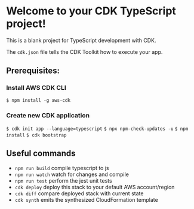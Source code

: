 # Welcome to your CDK TypeScript project!

This is a blank project for TypeScript development with CDK.

The `cdk.json` file tells the CDK Toolkit how to execute your app.

## Prerequisites:

### Install AWS CDK CLI

`$ npm install -g aws-cdk`

### Create new CDK application

`$ cdk init app --language=typescript`
`$ npx npm-check-updates -u`
`$ npm install`
`$ cdk bootstrap`

## Useful commands

 * `npm run build`   compile typescript to js
 * `npm run watch`   watch for changes and compile
 * `npm run test`    perform the jest unit tests
 * `cdk deploy`      deploy this stack to your default AWS account/region
 * `cdk diff`        compare deployed stack with current state
 * `cdk synth`       emits the synthesized CloudFormation template
